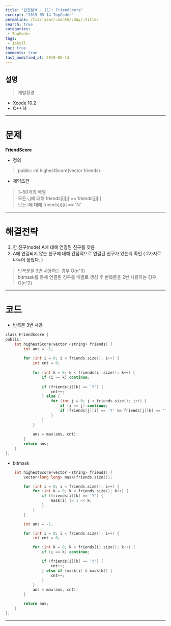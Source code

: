 ```yaml
---
title: "완전탐색 - (1): FriendScore"
excerpt: "2019-05-14 TopCoder"
permalink: /til/:year/:month/:day/:title/
search: true
categories:
 - TopCoder
tags:
 - jekyll
toc: true
comments: true
last_modified_at: 2019-05-14
---
```


## 설명
> 개발환경
- Xcode 10.2
- C++14

---

# 문제

__FriendScore__
- 정의  
 > public: int highestScore(vector <string> friends)
- 제약조건  
 > 1~50개의 배열  
 모든 i,j에 대해 friends[i][j] == friends[j][i]  
 모든 i에 대해 friends[i][i] == 'N'  

---

# 해결전략

 1) 한 친구(node) A에 대해 연결된 친구를 찾음
 2) A에 연결되지 않는 친구에 대해 간접적으로 연결된 친구가 있는지 확인 ( 2가지로 나누어 풀었다. )
  > 반복문을 3번 사용하는 경우 O(n^3)  
  bitmask를 통해 연결된 경우를 배열로 생성 후 반복문을 2번 사용하는 경우 O(n^2)
 
 ---
 
# 코드

- 반복문 3번 사용
```c
class FriendScore {
public:
    int highestScore(vector <string> friends) {
        int ans = -1;
        
        for (int i = 0; i < friends.size(); i++) {
            int cnt = 0;
            
            for (int k = 0; k < friends[i].size(); k++) {
                if (i == k) continue;
                
                if (friends[i][k] == 'Y') {
                    cnt++;
                } else {
                    for (int j = 0; j < friends.size(); j++) {
                        if (i == j) continue;
                        if (friends[j][i] == 'Y' && friends[j][k] == 'Y') cnt++;
                    }
                }
            }
            
            ans = max(ans, cnt);
        }
        return ans;
    }
};
```

- bitmask
```c
    int highestScore(vector <string> friends) {
        vector<long long> mask(friends.size());

        for (int i = 0; i < friends.size(); i++) {
            for (int k = 0; k < friends.size(); k++) {
                if (friends[i][k] == 'Y') {
                    mask[i] |= 1 << k;
                }
            }
        }

        int ans = -1;

        for (int i = 0; i < friends.size(); i++) {
            int cnt = 0;

            for (int k = 0; k < friends[i].size(); k++) {
                if (i == k) continue;

                if (friends[i][k] == 'Y') {
                    cnt++;
                } else if (mask[i] & mask[k]) {
                    cnt++;
                }
            }
            ans = max(ans, cnt);
        }

        return ans;
    }
};
```
--- 

